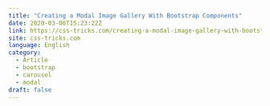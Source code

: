 ```yaml
---
title: "Creating a Modal Image Gallery With Bootstrap Components"
date: 2020-03-06T15:23:22Z
link: https://css-tricks.com/creating-a-modal-image-gallery-with-bootstrap-components/?utm_medium=RSS&utm_source=news.12bit.vn
site: css-tricks.com
language: English
category:
  - Article
  - bootstrap
  - carousel
  - modal
draft: false
---
```

